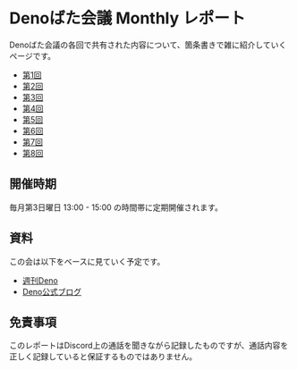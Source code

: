 # Denoばた会議 Monthly レポート

Denoばた会議の各回で共有された内容について、箇条書きで雑に紹介していくページです。

- [第1回](/report/01)
- [第2回](/report/02)
- [第3回](/report/03)
- [第4回](/report/04)
- [第5回](/report/05)
- [第6回](/report/06)
- [第7回](/report/07)
- [第8回](/report/08)

## 開催時期

毎月第3日曜日 13:00 - 15:00 の時間帯に定期開催されます。

## 資料

この会は以下をベースに見ていく予定です。

- [週刊Deno](https://uki00a.github.io/deno-weekly/)
- [Deno公式ブログ](https://deno.com/blog)

## 免責事項
このレポートはDiscord上の通話を聞きながら記録したものですが、通話内容を正しく記録していると保証するものではありません。
